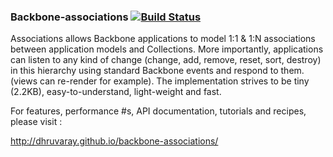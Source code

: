 ### Backbone-associations [![Build Status](https://travis-ci.org/dhruvaray/backbone-associations.png?branch=master)](https://travis-ci.org/dhruvaray/backbone-associations)

Associations allows Backbone applications to model 1:1 & 1:N associations between application models and Collections. More importantly, applications can listen to any kind of change (change, add, remove, reset, sort, destroy) in this hierarchy using standard Backbone events and respond to them. (views can re-render for example). The implementation strives to be tiny (2.2KB), easy-to-understand, light-weight and fast.

For features, performance #s, API documentation, tutorials and recipes, please visit :

http://dhruvaray.github.io/backbone-associations/

